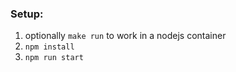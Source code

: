### Setup:
1. optionally `make run` to work in a nodejs container
2. `npm install`
3. `npm run start`